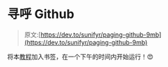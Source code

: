 # 寻呼 Github

> 原文:[https://dev.to/sunifyr/paging-github-9mb](https://dev.to/sunifyr/paging-github-9mb)

将本[教程](http://jmcglone.com/guides/github-pages/)加入书签，在一个下午的时间内开始运行！😍